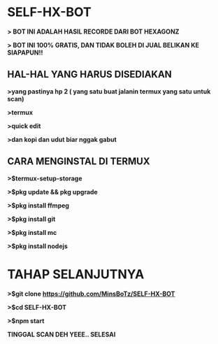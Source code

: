 # SELF-HX-BOT
**> BOT INI ADALAH HASIL RECORDE DARI BOT HEXAGONZ**

**> BOT INI 100% GRATIS, DAN TIDAK BOLEH DI JUAL BELIKAN KE SIAPAPUN!!**



## HAL-HAL YANG HARUS DISEDIAKAN
**>yang pastinya hp 2 ( yang satu buat jalanin termux yang satu untuk scan)**

**>termux**

**>quick edit**

**>dan kopi dan udut biar nggak gabut**




## CARA MENGINSTAL DI TERMUX
**>$termux-setup-storage**

**>$pkg update && pkg upgrade**

**>$pkg install ffmpeg**

**>$pkg install git**

**>$pkg install mc**

**>$pkg install nodejs**




# TAHAP SELANJUTNYA
**>$git clone https://github.com/MinsBoTz/SELF-HX-BOT**

**>$cd SELF-HX-BOT**

**>$npm start**

**TINGGAL SCAN DEH YEEE.. SELESAI** 
